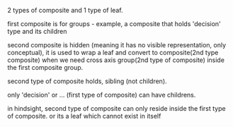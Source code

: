 2 types of composite and 1 type of leaf.

first composite is for groups - example, a composite that holds 'decision' type and its children

second composite is hidden (meaning it has no visible representation, only conceptual), it is used to wrap a leaf and
convert to composite(2nd type composite) when we need cross axis group(2nd type of composite) inside the first composite group.

second type of composite holds, sibling (not children).

only 'decision' or ... (first type of composite) can have childrens.

in hindsight, second type of composite can only reside inside the first type of composite.
or its a leaf which cannot exist in itself
